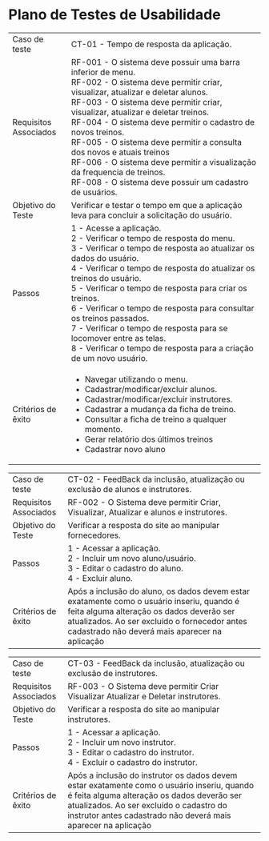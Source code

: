 # Plano de Testes de Usabilidade

<table>
<tr>
<td>Caso de teste
	
</td>
<td>CT-01 - Tempo de resposta da aplicação.
</td>
</tr>

<tr>
<td>Requisitos </br>
  Associados</td>
<td>RF-001 - O sistema deve possuir uma barra inferior de menu.  </br>
RF-002 - O sistema deve permitir criar, visualizar, atualizar e deletar alunos. </br>
RF-003 - O sistema deve permitir criar, visualizar, atualizar e deletar treinos. </br>
RF-004 - O sistema deve permitir o cadastro de novos treinos. </br>
RF-005 - O sistema deve permitir a consulta dos novos e atuais treinos </br>
RF-006 - O sistema deve permitir a visualização da frequencia de treinos. </br>
RF-008 - O sistema deve possuir um cadastro de usuários. </br>

  
</td>
</tr>

<tr>
<td>Objetivo do Teste</td>
<td>Verificar e testar o tempo em que a aplicação leva para concluir a solicitação do usuário.</td>
</tr>

<tr>
<td>Passos</td>
<td>1 - Acesse a aplicação.</br>
2 - Verificar o tempo de resposta do menu. </br>
3 - Verificar o tempo de resposta ao atualizar os dados do usuário. </br>
4 - Verificar o tempo de resposta do atualizar os treinos do usuário. </br>
5 - Verificar o tempo de resposta para criar os treinos. </br>
6 - Verificar o tempo de resposta para consultar os treinos passados. </br>
7 - Verificar o tempo de resposta para se locomover entre as telas. </br>
8 - Verificar o tempo de resposta para a criação de um novo usuário. </br>
</tr>

<tr>
<td>Critérios de êxito</td>
<td> 
<ul>
<li> Navegar utilizando o menu. </li>
<li> Cadastrar/modificar/excluir alunos. </li>
<li> Cadastrar/modificar/excluir instrutores. </li>
<li> Cadastrar a mudança da ficha de treino. </li>
<li> Consultar a ficha de treino a qualquer momento. </li>
<li> Gerar relatório dos últimos treinos </li>
<li> Cadastrar novo aluno </li>
</ul>
</td>
</tr>





<table>
<tr>
<td>Caso de teste
	
</td>
<td>CT-02 - FeedBack da inclusão, atualização ou exclusão de alunos e instrutores.
</td>
</tr>

<tr>
<td>Requisitos </br>
  Associados</td>
<td>RF-002 -  O Sistema deve permitir Criar, Visualizar, Atualizar e alunos e instrutores.</br>
  
</td>
</tr>

<tr>
<td>Objetivo do Teste</td>
<td>Verificar a resposta do site ao manipular fornecedores. </td>
</tr>

<tr>
<td>Passos</td>
<td>1 - Acessar a aplicação. </br>
2 - Incluir um novo aluno/usuário. </br>
3 - Editar o cadastro do aluno. </br>
4 - Excluir aluno. </br>
</tr>

<tr>
<td>Critérios de êxito</td>
<td>Após a inclusão do aluno, os dados devem estar exatamente como o usuário inseriu, quando é feita alguma alteração os dados deverão ser atualizados. Ao ser excluído o fornecedor antes cadastrado não deverá mais aparecer na aplicação</td>
</tr>






<table>
<tr>
<td>Caso de teste
	
</td>
<td>CT-03 - FeedBack da inclusão, atualização ou exclusão de instrutores.
</td>
</tr>

<tr>
<td>Requisitos </br>
  Associados</td>
<td> RF-003 -  O Sistema deve permitir Criar Visualizar Atualizar e Deletar instrutores. </br>
  
</td>
</tr>

<tr>
<td>Objetivo do Teste</td>
<td> Verificar a resposta do site ao manipular instrutores. </td>
</tr>

<tr>
<td>Passos</td>
<td>1 - Acessar a aplicação. </br>
2 - Incluir um novo instrutor. </br>
3 - Editar o cadastro do instrutor. </br>
4 - Excluir o cadastro do instrutor. </br>
</tr>

<tr>
<td>Critérios de êxito</td>
<td>Após a inclusão do instrutor os dados devem estar exatamente como o usuário inseriu, quando é feita alguma alteração os dados deverão ser atualizados. Ao ser excluído o cadastro do instrutor antes cadastrado não deverá mais aparecer na aplicação</td>
</tr>
